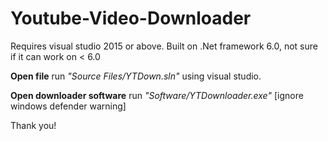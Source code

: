 # Youtube-Video-Downloader

Requires visual studio 2015 or above. Built on .Net framework 6.0, not sure if it can work on < 6.0

**Open file** run _"Source Files/YTDown.sln"_ using visual studio.

**Open downloader software**  run _"Software/YTDownloader.exe"_ [ignore windows defender warning]

Thank you!